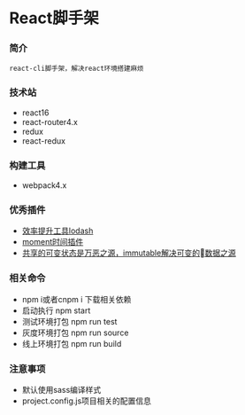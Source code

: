 # React脚手架

### 简介
    react-cli脚手架，解决react环境搭建麻烦

### 技术站
* react16
* react-router4.x
* redux
* react-redux

### 构建工具
* webpack4.x

### 优秀插件
* [效率提升工具lodash](http://www.css88.com/doc/lodash/#_forinobject-iteratee_identity)
* [moment时间插件](http://momentjs.cn/)
* [共享的可变状态是万恶之源，immutable解决可变的数据之源](https://facebook.github.io/immutable-js/)

### 相关命令
* npm i或者cnpm i 下载相关依赖
* 启动执行      npm start
* 测试环境打包  npm run test
* 灰度环境打包  npm run source
* 线上环境打包  npm run build

### 注意事项
* 默认使用sass编译样式
* project.config.js项目相关的配置信息
